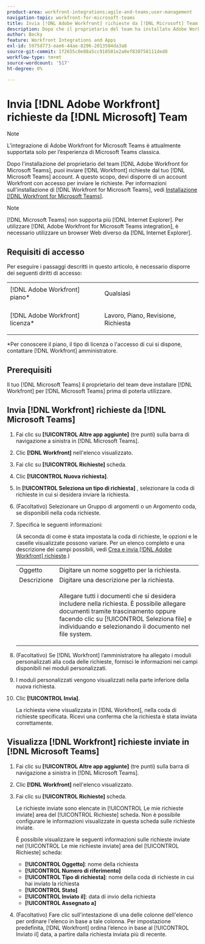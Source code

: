 ```yaml
---
product-area: workfront-integrations;agile-and-teams;user-management
navigation-topic: workfront-for-microsoft-teams
title: Invia [!DNL Adobe Workfront] richieste da [!DNL Microsoft] Team
description: Dopo che il proprietario del team ha installato Adobe Workfront per i Microsoft Teams, puoi inviare le richieste Workfront dal tuo account di Microsoft Teams. A questo scopo, devi disporre di un account Workfront con accesso per inviare le richieste. Per informazioni sull'installazione di Workfront per Microsoft Teams, vedere Installazione di Workfront per Microsoft Teams.
author: Becky
feature: Workfront Integrations and Apps
exl-id: 5975d773-eae6-44ae-8296-2013504da3a8
source-git-commit: 1f2655c0e88a5cc918501e2a0ef830758111ded8
workflow-type: tm+mt
source-wordcount: '517'
ht-degree: 0%

---
```


# Invia [!DNL Adobe Workfront] richieste da [!DNL Microsoft] Team

>[!NOTE]
>
>L’integrazione di Adobe Workfront for Microsoft Teams è attualmente supportata solo per l’esperienza di Microsoft Teams classica.

Dopo l&#39;installazione del proprietario del team [!DNL Adobe Workfront for Microsoft Teams], puoi inviare [!DNL Workfront] richieste dal tuo [!DNL Microsoft Teams] account. A questo scopo, devi disporre di un account Workfront con accesso per inviare le richieste. Per informazioni sull&#39;installazione di [!DNL Workfront for Microsoft Teams], vedi [Installazione [!DNL Workfront for Microsoft Teams]](../../workfront-integrations-and-apps/using-workfront-with-microsoft-teams/install-workfront-ms-teams.md).

>[!NOTE]
>
>[!DNL Microsoft Teams] non supporta più [!DNL Internet Explorer]. Per utilizzare [!DNL Adobe Workfront for Microsoft Teams integration], è necessario utilizzare un browser Web diverso da [!DNL Internet Explorer].


## Requisiti di accesso

Per eseguire i passaggi descritti in questo articolo, è necessario disporre dei seguenti diritti di accesso:

<table style="table-layout:auto"> 
 <col> 
 <col> 
 <tbody> 
  <tr> 
   <td role="rowheader">[!DNL Adobe Workfront] piano*</td> 
   <td> <p>Qualsiasi</p> </td> 
  </tr> 
  <tr> 
   <td role="rowheader">[!DNL Adobe Workfront] licenza*</td> 
   <td> <p>Lavoro, Piano, Revisione, Richiesta</p> </td> 
  </tr> 
 </tbody> 
</table>

&#42;Per conoscere il piano, il tipo di licenza o l&#39;accesso di cui si dispone, contattare [!DNL Workfront] amministratore.

## Prerequisiti

Il tuo [!DNL Microsoft Teams] il proprietario del team deve installare [!DNL Workfront] per [!DNL Microsoft Teams] prima di poterla utilizzare.

## Invia [!DNL Workfront] richieste da [!DNL Microsoft Teams]

1. Fai clic su **[!UICONTROL Altre app aggiunte]** (tre punti) sulla barra di navigazione a sinistra in [!DNL Microsoft Teams].

1. Clic **[!DNL Workfront]** nell&#39;elenco visualizzato.
1. Fai clic su **[!UICONTROL Richieste]** scheda.
1. Clic **[!UICONTROL Nuova richiesta]**.
1. In **[!UICONTROL Seleziona un tipo di richiesta]** , selezionare la coda di richieste in cui si desidera inviare la richiesta.
1. (Facoltativo) Selezionare un Gruppo di argomenti o un Argomento coda, se disponibili nella coda richieste.
1. Specifica le seguenti informazioni:

   (A seconda di come è stata impostata la coda di richieste, le opzioni e le caselle visualizzate possono variare. Per un elenco completo e una descrizione dei campi possibili, vedi [Crea e invia [!DNL Adobe Workfront] richieste](../../manage-work/requests/create-requests/create-submit-requests.md).)

   <table style="table-layout:auto"> 
    <col> 
    <col> 
    <tbody> 
     <tr> 
      <td role="rowheader">Oggetto</td> 
      <td>Digitare un nome soggetto per la richiesta.</td> 
     </tr> 
     <tr> 
      <td role="rowheader">Descrizione</td> 
      <td>Digitare una descrizione per la richiesta.</td> 
     </tr> 
     <tr> 
      <td role="rowheader"> </td> 
      <td> <p>Allegare tutti i documenti che si desidera includere nella richiesta. È possibile allegare documenti tramite trascinamento oppure facendo clic su [!UICONTROL Seleziona file] e individuando e selezionando il documento nel file system.</p> </td> 
     </tr> 
    </tbody> 
   </table>

1. (Facoltativo) Se [!DNL Workfront] l’amministratore ha allegato i moduli personalizzati alla coda delle richieste, fornisci le informazioni nei campi disponibili nei moduli personalizzati.
1. I moduli personalizzati vengono visualizzati nella parte inferiore della nuova richiesta.
1. Clic **[!UICONTROL Invia]**.

   La richiesta viene visualizzata in [!DNL Workfront], nella coda di richieste specificata. Ricevi una conferma che la richiesta è stata inviata correttamente.

## Visualizza [!DNL Workfront] richieste inviate in [!DNL Microsoft Teams]

1. Fai clic su **[!UICONTROL Altre app aggiunte]** (tre punti) sulla barra di navigazione a sinistra in [!DNL Microsoft Teams].

1. Clic **[!DNL Workfront]** nell&#39;elenco visualizzato.
1. Fai clic su **[!UICONTROL Richieste]** scheda.

   Le richieste inviate sono elencate in [!UICONTROL Le mie richieste inviate] area del [!UICONTROL Richieste] scheda. Non è possibile configurare le informazioni visualizzate in questa scheda sulle richieste inviate.

   È possibile visualizzare le seguenti informazioni sulle richieste inviate nel [!UICONTROL Le mie richieste inviate] area del [!UICONTROL Richieste] scheda:

   * **[!UICONTROL Oggetto]**: nome della richiesta
   * **[!UICONTROL Numero di riferimento]**
   * **[!UICONTROL Tipo di richiesta]**: nome della coda di richieste in cui hai inviato la richiesta
   * **[!UICONTROL Stato]**
   * **[!UICONTROL Inviato il]**: data di invio della richiesta
   * **[!UICONTROL Assegnato a]**

1. (Facoltativo) Fare clic sull&#39;intestazione di una delle colonne dell&#39;elenco per ordinare l&#39;elenco in base a tale colonna. Per impostazione predefinita, [!DNL Workfront] ordina l’elenco in base al [!UICONTROL Inviato il] data, a partire dalla richiesta inviata più di recente.
